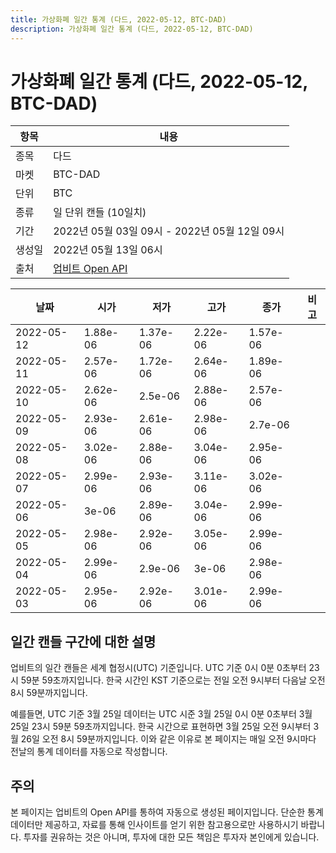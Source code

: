 ```yaml
---
title: 가상화폐 일간 통계 (다드, 2022-05-12, BTC-DAD)
description: 가상화폐 일간 통계 (다드, 2022-05-12, BTC-DAD)
---
```



가상화폐 일간 통계 (다드, 2022-05-12, BTC-DAD)
===

|항목|내용|
|--|--|
|종목|다드|
|마켓|BTC-DAD|
|단위|BTC|
|종류|일 단위 캔들 (10일치)|
|기간|2022년 05월 03일 09시 - 2022년 05월 12일 09시|
|생성일|2022년 05월 13일 06시|
|출처|[업비트 Open API](https://docs.upbit.com)|


|날짜|시가|저가|고가|종가|비고|
|--|--|--|--|--|--|
|2022-05-12|1.88e-06|1.37e-06|2.22e-06|1.57e-06|    |
|2022-05-11|2.57e-06|1.72e-06|2.64e-06|1.89e-06|    |
|2022-05-10|2.62e-06|2.5e-06|2.88e-06|2.57e-06|    |
|2022-05-09|2.93e-06|2.61e-06|2.98e-06|2.7e-06|    |
|2022-05-08|3.02e-06|2.88e-06|3.04e-06|2.95e-06|    |
|2022-05-07|2.99e-06|2.93e-06|3.11e-06|3.02e-06|    |
|2022-05-06|3e-06|2.89e-06|3.04e-06|2.99e-06|    |
|2022-05-05|2.98e-06|2.92e-06|3.05e-06|2.99e-06|    |
|2022-05-04|2.99e-06|2.9e-06|3e-06|2.98e-06|    |
|2022-05-03|2.95e-06|2.92e-06|3.01e-06|2.99e-06|    |


일간 캔들 구간에 대한 설명
---


업비트의 일간 캔들은 세계 협정시(UTC) 기준입니다. 
UTC 기준 0시 0분 0초부터 23시 59분 59초까지입니다. 
한국 시간인 KST 기준으로는 전일 오전 9시부터 다음날 오전 8시 59분까지입니다. 


예를들면, UTC 기준 3월 25일 데이터는 UTC 시준 3월 25일 0시 0분 0초부터 3월 25일 23시 59분 59초까지입니다. 
한국 시간으로 표현하면 3월 25일 오전 9시부터 3월 26일 오전 8시 59분까지입니다. 
이와 같은 이유로 본 페이지는 매일 오전 9시마다 전날의 통계 데이터를 자동으로 작성합니다. 


주의
---


본 페이지는 업비트의 Open API를 통하여 자동으로 생성된 페이지입니다. 
단순한 통계 데이터만 제공하고, 자료를 통해 인사이트를 얻기 위한 참고용으로만 사용하시기 바랍니다. 
투자를 권유하는 것은 아니며, 투자에 대한 모든 책임은 투자자 본인에게 있습니다. 
